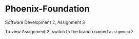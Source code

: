 # Phoenix-Foundation

Software Development 2, Assignment 3

To view Assignment 2, switch to the branch named `assignment2`.